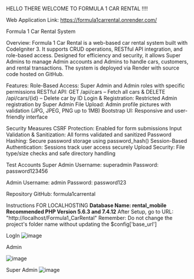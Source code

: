 HELLO THERE WELCOME TO FORMULA 1 CAR RENTAL !!!!

Web Application Link: https://formula1carrental.onrender.com/

Formula 1 Car Rental System

Overview:
Formula 1 Car Rental is a web-based car rental system built with CodeIgniter 3. It supports CRUD operations, RESTful API integration, and role-based access. Designed for efficiency and security, it allows Super Admins to manage Admin accounts and Admins to handle cars, customers, and rental transactions. The system is deployed via Render with source code hosted on GitHub.

Features:
Role-Based Access: Super Admin and Admin roles with specific permissions
RESTful API: GET /api/cars – Fetch all cars & DELETE /api/cars/{id} – Delete car by ID
Login & Registration: Restricted Admin registration by Super Admin
File Upload: Admin profile pictures with validation (JPG, JPEG, PNG up to 1MB)
Bootstrap UI: Responsive and user-friendly interface

Security Measures
CSRF Protection: Enabled for form submissions
Input Validation & Sanitization: All forms validated and sanitized
Password Hashing: Secure password storage using password_hash()
Session-Based Authentication: Sessions track user access securely
Upload Security: File type/size checks and safe directory handling

Test Accounts
Super Admin
Username: superadmin
Password: password123456

Admin
Username: admin
Password: password123

Repository
GitHub: formula1carrental


Instructions 
FOR LOCALHOSTING
**Database Name: rental_mobile**
**Recommended PHP Version 5.6.3 and 7.4.12**
After Setup, go to URL: "http://localhost/Formula1_CarRental"
Remember: Do not change the project's folder name without updating the $config['base_url']

LogIn
![image](https://github.com/user-attachments/assets/4294f698-a696-46a7-89ce-6fbb51d9b183)

Admin

![image](https://github.com/user-attachments/assets/65036ccd-1db8-446b-bbe8-3236a3b93db6)

Super Admin
![image](https://github.com/user-attachments/assets/6c12d1b0-7d39-4eb3-93b5-155259328fb2)


